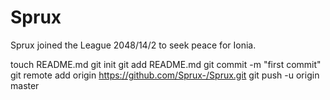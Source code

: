 Sprux
=====

Sprux joined the League 2048/14/2 to seek peace for Ionia.

touch README.md
git init
git add README.md
git commit -m "first commit"
git remote add origin https://github.com/Sprux-/Sprux.git
git push -u origin master
